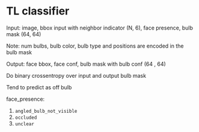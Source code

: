 # TL classifier

Input: image, bbox input with neighbor indicator (N, 6), face presence, bulb mask (64, 64)

Note: num bulbs, bulb color, bulb type and positions are encoded in the bulb mask

Output: face bbox, face conf, bulb mask with bulb conf (64 , 64)

Do binary crossentropy over input and output bulb mask

Tend to predict as off bulb

face_presence:

1. `angled_bulb_not_visible`
2. `occluded`
3. `unclear`
